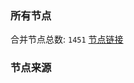 ### 所有节点
合并节点总数: `1451`
[节点链接](https://raw.githubusercontent.com/rzhy1/11/master/sub/sub_merge_base64.txt)

### 节点来源